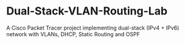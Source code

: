 # Dual-Stack-VLAN-Routing-Lab
A Cisco Packet Tracer project implementing dual-stack (IPv4 + IPv6) network with VLANs, DHCP, Static Routing and OSPF
